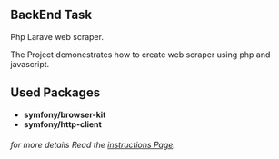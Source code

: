 ## BackEnd Task

Php Larave web scraper.

The Project demonestrates how to create web scraper using php and javascript.

## Used Packages
- **symfony/browser-kit**
- **symfony/http-client**

###### for more details Read the [instructions Page](https://github.com/AhmedHumk/Web-Scraping-Using-Laravel/tree/main/BackendTask/Instructions "instructions Page").